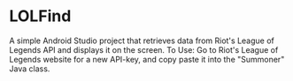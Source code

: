 # LOLFind

A simple Android Studio project that retrieves data from Riot's League of Legends API and displays it on the screen.
To Use: Go to Riot's League of Legends website for a new API-key, and copy paste it into the "Summoner" Java class.
